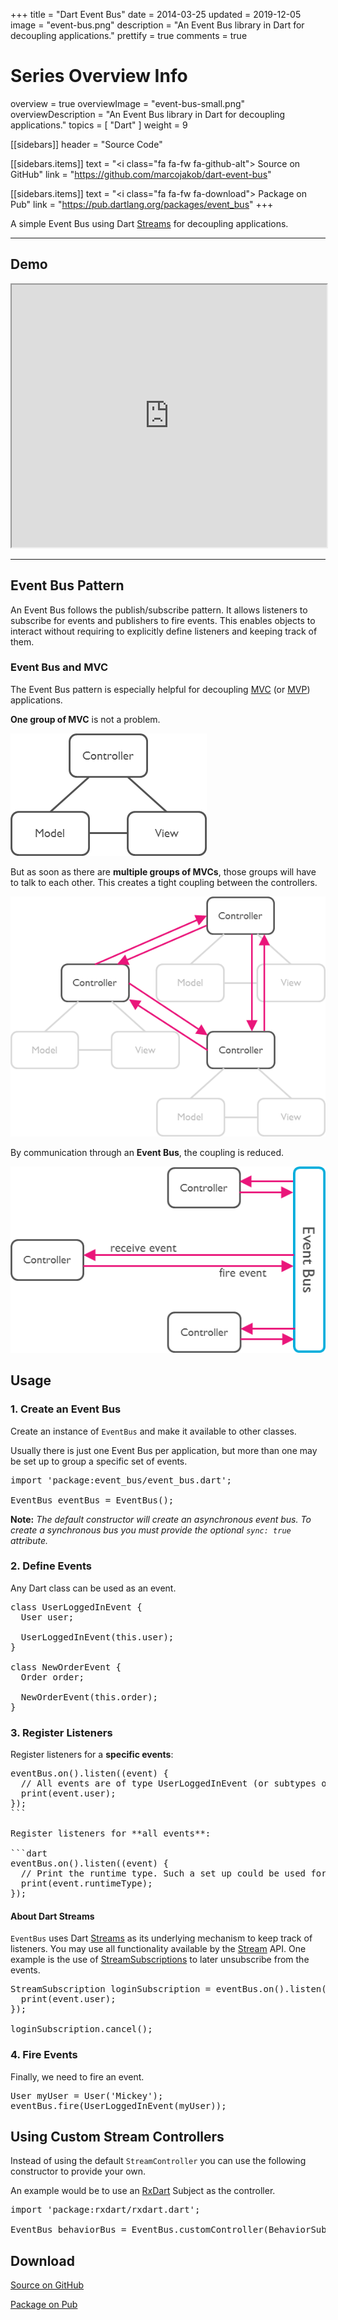 +++
title = "Dart Event Bus"
date = 2014-03-25
updated = 2019-12-05
image = "event-bus.png"
description = "An Event Bus library in Dart for decoupling applications."
prettify = true
comments = true

# Series Overview Info
overview = true
overviewImage = "event-bus-small.png"
overviewDescription = "An Event Bus library in Dart for decoupling applications."
topics = [ "Dart" ]
weight = 9

[[sidebars]]
header = "Source Code"

[[sidebars.items]]
text = "<i class=\"fa fa-fw fa-github-alt\"></i> Source on GitHub"
link = "https://github.com/marcojakob/dart-event-bus"

[[sidebars.items]]
text = "<i class=\"fa fa-fw fa-download\"></i> Package on Pub"
link = "https://pub.dartlang.org/packages/event_bus"
+++

A simple Event Bus using Dart [Streams](https://api.dartlang.org/apidocs/channels/stable/dartdoc-viewer/dart:async.Stream) 
for decoupling applications.


***

## Demo

<iframe src="https://marcojakob.github.io/dart-event-bus/" width="100%" height="420px"></iframe>

***


## Event Bus Pattern

An Event Bus follows the publish/subscribe pattern. It allows listeners to 
subscribe for events and publishers to fire events. This enables objects to
interact without requiring to explicitly define listeners and keeping track of
them.


### Event Bus and MVC

The Event Bus pattern is especially helpful for decoupling [MVC](https://wikipedia.org/wiki/Model_View_Controller) 
(or [MVP](https://wikipedia.org/wiki/Model_View_Presenter)) applications.

**One group of MVC** is not a problem.

![Model-View-Controller](mvc.png)

But as soon as there are **multiple groups of MVCs**, those groups will have to talk
to each other. This creates a tight coupling between the controllers.

![Multi Model-View-Controllers](mvc-multi.png)

By communication through an **Event Bus**, the coupling is reduced.

![Event Bus](event-bus.png)


## Usage

### 1. Create an Event Bus

Create an instance of `EventBus` and make it available to other classes.

Usually there is just one Event Bus per application, but more than one may be 
set up to group a specific set of events.

<pre class="prettyprint lang-dart">
import 'package:event_bus/event_bus.dart';

EventBus eventBus = EventBus();
</pre>

**Note:** _The default constructor will create an asynchronous event bus. To
create a synchronous bus you must provide the optional `sync: true` attribute._


### 2. Define Events

Any Dart class can be used as an event.

<pre class="prettyprint lang-dart">
class UserLoggedInEvent {
  User user;

  UserLoggedInEvent(this.user);
}

class NewOrderEvent {
  Order order;

  NewOrderEvent(this.order);
}
</pre>


### 3. Register Listeners

Register listeners for a **specific events**: 

<pre class="prettyprint lang-dart">
eventBus.on<UserLoggedInEvent>().listen((event) {
  // All events are of type UserLoggedInEvent (or subtypes of it).
  print(event.user);
});
```

Register listeners for **all events**:

```dart
eventBus.on().listen((event) {
  // Print the runtime type. Such a set up could be used for logging.
  print(event.runtimeType);
});
</pre>


#### About Dart Streams

`EventBus` uses Dart [Streams](https://api.dartlang.org/apidocs/channels/stable/dartdoc-viewer/dart:async.Stream)
as its underlying mechanism to keep track of listeners. You may use all 
functionality available by the [Stream](https://api.dartlang.org/apidocs/channels/stable/dartdoc-viewer/dart:async.Stream)
API. One example is the use of [StreamSubscriptions](https://api.dartlang.org/apidocs/channels/stable/dartdoc-viewer/dart:async.StreamSubscription)
to later unsubscribe from the events.

<pre class="prettyprint lang-dart">
StreamSubscription loginSubscription = eventBus.on<UserLoggedInEvent>().listen((event) {
  print(event.user);
});

loginSubscription.cancel();
</pre>


### 4. Fire Events

Finally, we need to fire an event.

<pre class="prettyprint lang-dart">
User myUser = User('Mickey');
eventBus.fire(UserLoggedInEvent(myUser));
</pre>


## Using Custom Stream Controllers

Instead of using the default `StreamController` you can use the following constructor
to provide your own.

An example would be to use an [RxDart](https://pub.dartlang.org/packages/rxdart) Subject
as the controller.

<pre class="prettyprint lang-dart">
import 'package:rxdart/rxdart.dart';

EventBus behaviorBus = EventBus.customController(BehaviorSubject());
</pre>


## Download

<i class="fa fa-fw fa-github-alt"></i> [Source on GitHub](https://github.com/marcojakob/dart-event-bus)

<i class="fa fa-fw fa-download"></i> [Package on Pub](https://pub.dartlang.org/packages/event_bus)
